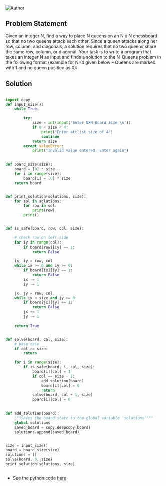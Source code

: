 ![Author](https://img.shields.io/badge/author-aaneloy-blue) 

## Problem Statement

Given an integer N, find a way to place N queens on an N x N chessboard so that no two queens attack each other. Since a queen attacks along her row, column, and diagonals, a solution requires that no two queens share the same row, column, or diagonal. Your task is to write a program that takes an integer N as input and finds a solution to the N-Queens problem in the following format (example for N=4 given below – Queens are marked with 1 and no queen position as 0):

## Solution
```python

import copy
def input_size():
    while True:

        try:
            size = int(input('Enter NXN Board Size \n'))
            if 0 < size < 4:
                print("Enter attlist size of 4")
                continue
            return size
        except ValueError:
            print("Invalid value entered. Enter again")


def board_size(size):
    board = [0] * size
    for i in range(size):
        board[i] = [0] * size
    return board


def print_solution(solutions, size):
    for sol in solutions:
        for row in sol:
            print(row)
        print()


def is_safe(board, row, col, size):

    # check row on left side
    for iy in range(col):
        if board[row][iy] == 1:
            return False

    ix, iy = row, col
    while ix >= 0 and iy >= 0:
        if board[ix][iy] == 1:
            return False
        ix -= 1
        iy -= 1

    jx, jy = row, col
    while jx < size and jy >= 0:
        if board[jx][jy] == 1:
            return False
        jx += 1
        jy -= 1

    return True


def solve(board, col, size):
    # base case
    if col >= size:
        return

    for i in range(size):
        if is_safe(board, i, col, size):
            board[i][col] = 1
            if col == size - 1:
                add_solution(board)
                board[i][col] = 0
                return
            solve(board, col + 1, size)
            board[i][col] = 0


def add_solution(board):
    """Saves the board state to the global variable 'solutions'"""
    global solutions
    saved_board = copy.deepcopy(board)
    solutions.append(saved_board)


size = input_size()
board = board_size(size)
solutions = []
solve(board, 0, size)
print_solution(solutions, size)



```

- See the python code [here](https://github.com/NeloyNSU/N-Queens_Problem/blob/master/nqueen.py)
